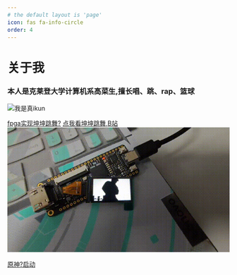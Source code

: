 ```yaml
---
# the default layout is 'page'
icon: fas fa-info-circle
order: 4
---
```


# 关于我

### 本人是克莱登大学计算机系高菜生,擅长唱、跳、rap、篮球
![我是真ikun](https://i01piccdn.sogoucdn.com/ce344f2e38ea2687)

[fpga实现坤坤跳舞?](https://github.com/Moeary/iKun) [点我看坤坤跳舞,B站](https://www.bilibili.com/video/BV1zN411x7YF/?spm_id_from=333.999.0.0)
![](https://github.com/Moeary/iKun/raw/main/readme%E7%94%A8%E6%96%87%E4%BB%B6/video_2023-10-15_15-57-03%2000_00_00-00_00_30.gif)

[原神?启动](\genshit\index.html)

